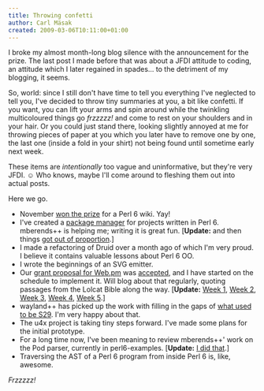 ```yaml
---
title: Throwing confetti
author: Carl Mäsak
created: 2009-03-06T10:11:00+01:00
---
```

I broke my almost month-long blog silence with the announcement for the prize. The last post I made before that was about a JFDI attitude to coding, an attitude which I later regained in spades... to the detriment of my blogging, it seems.

So, world: since I still don't have time to tell you everything I've neglected to tell you, I've decided to throw tiny summaries at you, a bit like confetti. If you want, you can lift your arms and spin around while the twinkling multicoloured things go *frzzzzz!* and come to rest on your shoulders and in your hair. Or you could just stand there, looking slightly annoyed at me for throwing pieces of paper at you which you later have to remove one by one, the last one (inside a fold in your shirt) not being found until sometime early next week.

These items are *intentionally* too vague and uninformative, but they're very JFDI. ☺ Who knows, maybe I'll come around to fleshing them out into actual posts.

Here we go.

- November [won the prize](http://strangelyconsistent.org/blog/november-won-a-prize) for a Perl 6 wiki. Yay!
- I've created a [package manager](https://github.com/masak/proto) for projects written in Perl 6. mberends++ is helping me; writing it is great fun. [**Update:** and then things [got out of proportion](http://use.perl.org/~masak/journal/38876).]
- I made a refactoring of Druid over a month ago of which I'm very proud. I believe it contains valuable lessons about Perl 6 OO.
- I wrote the beginnings of an SVG emitter.
- Our [grant proposal for Web.pm](http://news.perlfoundation.org/2009/02/2009q1_grant_proposal_webpm_-.html) was [accepted](http://news.perlfoundation.org/2009/03/2009q1_grants_results.html), and I have started on the schedule to implement it. Will blog about that regularly, quoting passages from the Lolcat Bible along the way. [**Update:** [Week 1](http://use.perl.org/~masak/journal/38619), [Week 2](http://use.perl.org/~masak/journal/38651), [Week 3](http://use.perl.org/~masak/journal/38695), [Week 4](http://use.perl.org/~masak/journal/38800), [Week 5](http://use.perl.org/~masak/journal/38871).]
- wayland++ has picked up the work with filling in the gaps of [what used to be S29](http://strangelyconsistent.org/blog/the-care-and-feeding-of-s29). I'm very happy about that.
- The u4x project is taking tiny steps forward. I've made some plans for the initial prototype.
- For a long time now, I've been meaning to review mberends++' work on the Pod parser, currently in perl6-examples. [**Update:** [I did that](http://use.perl.org/~masak/journal/38644).]
- Traversing the AST of a Perl 6 program from inside Perl 6 is, like, awesome.

*Frzzzzz!*


